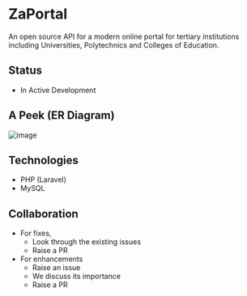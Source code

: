 # ZaPortal

An open source API for a modern online portal for tertiary institutions including Universities, Polytechnics and Colleges of Education.

## Status

- In Active Development

## A Peek (ER Diagram)

![image](https://user-images.githubusercontent.com/11996508/41779242-1c740b3a-7629-11e8-82db-fb9ed9937b2d.png)

## Technologies

- PHP (Laravel)
- MySQL

## Collaboration

- For fixes,
  - Look through the existing issues
  - Raise a PR
- For enhancements
  - Raise an issue
  - We discuss its importance
  - Raise a PR
